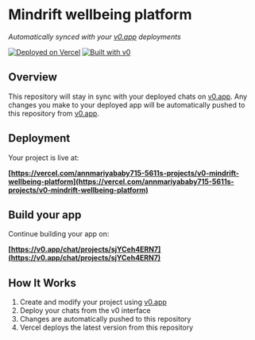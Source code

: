 # Mindrift wellbeing platform

*Automatically synced with your [v0.app](https://v0.app) deployments*

[![Deployed on Vercel](https://img.shields.io/badge/Deployed%20on-Vercel-black?style=for-the-badge&logo=vercel)](https://vercel.com/annmariyababy715-5611s-projects/v0-mindrift-wellbeing-platform)
[![Built with v0](https://img.shields.io/badge/Built%20with-v0.app-black?style=for-the-badge)](https://v0.app/chat/projects/sjYCeh4ERN7)

## Overview

This repository will stay in sync with your deployed chats on [v0.app](https://v0.app).
Any changes you make to your deployed app will be automatically pushed to this repository from [v0.app](https://v0.app).

## Deployment

Your project is live at:

**[https://vercel.com/annmariyababy715-5611s-projects/v0-mindrift-wellbeing-platform](https://vercel.com/annmariyababy715-5611s-projects/v0-mindrift-wellbeing-platform)**

## Build your app

Continue building your app on:

**[https://v0.app/chat/projects/sjYCeh4ERN7](https://v0.app/chat/projects/sjYCeh4ERN7)**

## How It Works

1. Create and modify your project using [v0.app](https://v0.app)
2. Deploy your chats from the v0 interface
3. Changes are automatically pushed to this repository
4. Vercel deploys the latest version from this repository